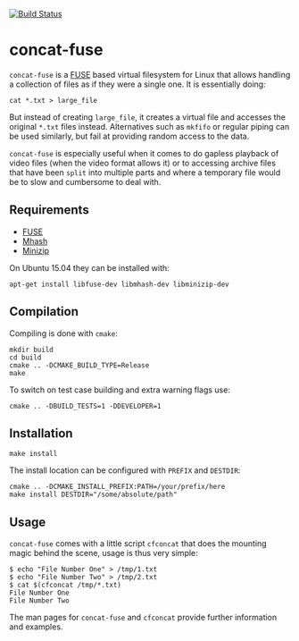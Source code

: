 [![Build Status](https://travis-ci.org/concat-fuse/concat-fuse.svg?branch=master)](https://travis-ci.org/concat-fuse/concat-fuse)

concat-fuse
===========

`concat-fuse` is a [FUSE](http://fuse.sourceforge.net/) based virtual
filesystem for Linux that allows handling a collection of files as if
they were a single one. It is essentially doing:

    cat *.txt > large_file

But instead of creating `large_file`, it creates a virtual file and
accesses the original `*.txt` files instead. Alternatives such as
`mkfifo` or regular piping can be used similarly, but fail at
providing random access to the data.

`concat-fuse` is especially useful when it comes to do gapless
playback of video files (when the video format allows it) or to
accessing archive files that have been `split` into multiple parts and
where a temporary file would be to slow and cumbersome to deal with.


Requirements
------------

* [FUSE](http://fuse.sourceforge.net/)
* [Mhash](http://mhash.sourceforge.net/)
* [Minizip](http://www.winimage.com/zLibDll/minizip.html)

On Ubuntu 15.04 they can be installed with:

    apt-get install libfuse-dev libmhash-dev libminizip-dev


Compilation
-----------

Compiling is done with `cmake`:

    mkdir build
    cd build
    cmake .. -DCMAKE_BUILD_TYPE=Release
    make

To switch on test case building and extra warning flags use:

    cmake .. -DBUILD_TESTS=1 -DDEVELOPER=1


Installation
------------

    make install

The install location can be configured with `PREFIX` and `DESTDIR`:

    cmake .. -DCMAKE_INSTALL_PREFIX:PATH=/your/prefix/here
    make install DESTDIR="/some/absolute/path"


Usage
-----

`concat-fuse` comes with a little script `cfconcat` that does the mounting
magic behind the scene, usage is thus very simple:

    $ echo "File Number One" > /tmp/1.txt
    $ echo "File Number Two" > /tmp/2.txt
    $ cat $(cfconcat /tmp/*.txt)
    File Number One
    File Number Two

The man pages for `concat-fuse` and `cfconcat` provide further information
and examples.
